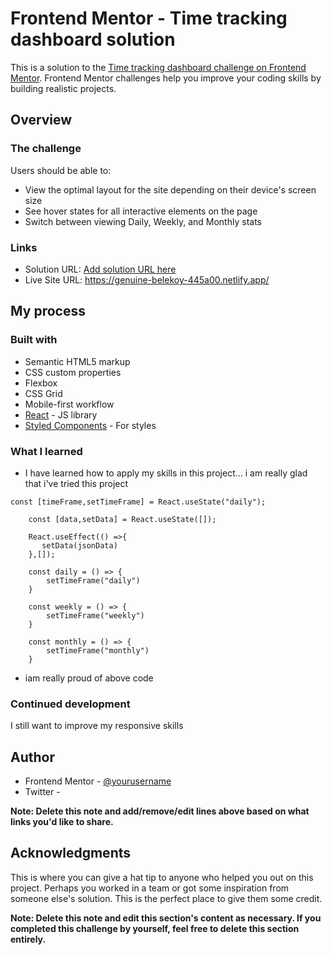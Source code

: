 # Frontend Mentor - Time tracking dashboard solution

This is a solution to the [Time tracking dashboard challenge on Frontend Mentor](https://www.frontendmentor.io/challenges/time-tracking-dashboard-UIQ7167Jw). Frontend Mentor challenges help you improve your coding skills by building realistic projects. 



## Overview

### The challenge

Users should be able to:

- View the optimal layout for the site depending on their device's screen size
- See hover states for all interactive elements on the page
- Switch between viewing Daily, Weekly, and Monthly stats


### Links

- Solution URL: [Add solution URL here](https://your-solution-url.com)
- Live Site URL: https://genuine-belekoy-445a00.netlify.app/

## My process

### Built with

- Semantic HTML5 markup
- CSS custom properties
- Flexbox
- CSS Grid
- Mobile-first workflow
- [React](https://reactjs.org/) - JS library
- [Styled Components](https://styled-components.com/) - For styles



### What I learned

- I have learned how to apply my skills in this project... i am really glad that i've tried this project

```
const [timeFrame,setTimeFrame] = React.useState("daily");

    const [data,setData] = React.useState([]);

    React.useEffect(() =>{
       setData(jsonData) 
    },[]);

    const daily = () => {
        setTimeFrame("daily")
    }

    const weekly = () => {
        setTimeFrame("weekly")
    }

    const monthly = () => {
        setTimeFrame("monthly")
    }
```

- iam really proud of above code

### Continued development

I still want to improve my responsive skills

## Author

- Frontend Mentor - [@yourusername](https://www.frontendmentor.io/profile/yourusername)
- Twitter - 

**Note: Delete this note and add/remove/edit lines above based on what links you'd like to share.**

## Acknowledgments

This is where you can give a hat tip to anyone who helped you out on this project. Perhaps you worked in a team or got some inspiration from someone else's solution. This is the perfect place to give them some credit.

**Note: Delete this note and edit this section's content as necessary. If you completed this challenge by yourself, feel free to delete this section entirely.**
